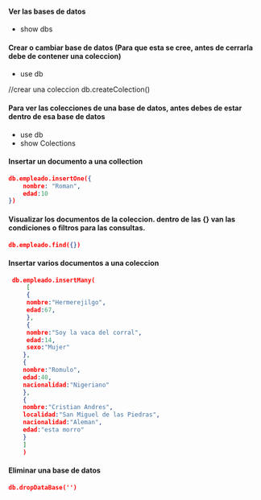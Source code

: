 #### Ver las bases de datos
- show dbs

#### Crear o cambiar base de datos (Para que esta se cree, antes de cerrarla debe de contener una coleccion)
- use db

//crear una coleccion
db.createColection()

#### Para ver las colecciones de una base de datos, antes debes de estar dentro de esa base de datos
- use db
- show Colections

#### Insertar un documento a una collection
```json
db.empleado.insertOne({
    nombre: "Roman",
    edad:10
})
```

#### Visualizar los documentos de la coleccion. dentro de las {} van las condiciones o filtros para las consultas.
```json
db.empleado.find({})
```
#### Insertar varios documentos a una coleccion
```json
 db.empleado.insertMany(
     [
     {
     nombre:"Hermerejilgo",
     edad:67,
     },
     {
     nombre:"Soy la vaca del corral",
     edad:14,
     sexo:"Mujer"
    },
    {
    nombre:"Romulo",
    edad:40,
    nacionalidad:"Nigeriano"
    },
    {
    nombre:"Cristian Andres",
    localidad:"San Miguel de las Piedras",
    nacionalidad:"Aleman",
    edad:"esta morro"
    }
    ]
    )
```

#### Eliminar una base de datos
```json
db.dropDataBase('')
```

